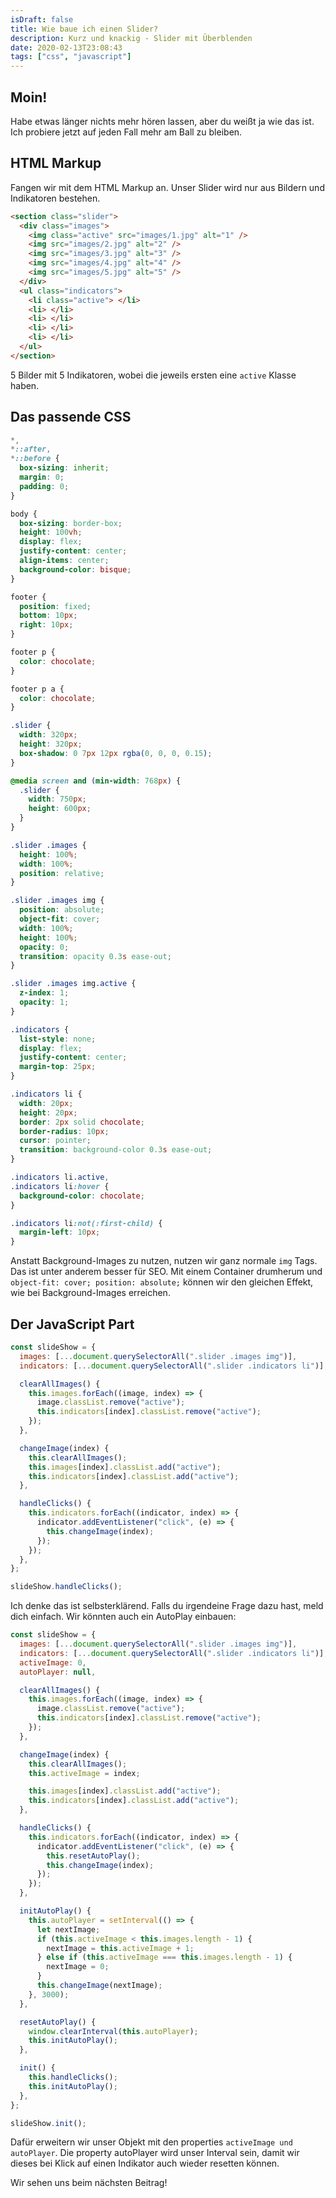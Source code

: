 ```yaml
---
isDraft: false
title: Wie baue ich einen Slider?
description: Kurz und knackig - Slider mit Überblenden
date: 2020-02-13T23:08:43
tags: ["css", "javascript"]
---
```


## Moin!

Habe etwas länger nichts mehr hören lassen, aber du weißt ja wie das ist.  
Ich probiere jetzt auf jeden Fall mehr am Ball zu bleiben.

## HTML Markup

Fangen wir mit dem HTML Markup an. Unser Slider wird nur aus Bildern und Indikatoren bestehen.

```html
<section class="slider">
  <div class="images">
    <img class="active" src="images/1.jpg" alt="1" />
    <img src="images/2.jpg" alt="2" />
    <img src="images/3.jpg" alt="3" />
    <img src="images/4.jpg" alt="4" />
    <img src="images/5.jpg" alt="5" />
  </div>
  <ul class="indicators">
    <li class="active"> </li>
    <li> </li>
    <li> </li>
    <li> </li>
    <li> </li>
  </ul>
</section>
```

5 Bilder mit 5 Indikatoren, wobei die jeweils ersten eine `active` Klasse haben.

## Das passende CSS

```css
*,
*::after,
*::before {
  box-sizing: inherit;
  margin: 0;
  padding: 0;
}

body {
  box-sizing: border-box;
  height: 100vh;
  display: flex;
  justify-content: center;
  align-items: center;
  background-color: bisque;
}

footer {
  position: fixed;
  bottom: 10px;
  right: 10px;
}

footer p {
  color: chocolate;
}

footer p a {
  color: chocolate;
}

.slider {
  width: 320px;
  height: 320px;
  box-shadow: 0 7px 12px rgba(0, 0, 0, 0.15);
}

@media screen and (min-width: 768px) {
  .slider {
    width: 750px;
    height: 600px;
  }
}

.slider .images {
  height: 100%;
  width: 100%;
  position: relative;
}

.slider .images img {
  position: absolute;
  object-fit: cover;
  width: 100%;
  height: 100%;
  opacity: 0;
  transition: opacity 0.3s ease-out;
}

.slider .images img.active {
  z-index: 1;
  opacity: 1;
}

.indicators {
  list-style: none;
  display: flex;
  justify-content: center;
  margin-top: 25px;
}

.indicators li {
  width: 20px;
  height: 20px;
  border: 2px solid chocolate;
  border-radius: 10px;
  cursor: pointer;
  transition: background-color 0.3s ease-out;
}

.indicators li.active,
.indicators li:hover {
  background-color: chocolate;
}

.indicators li:not(:first-child) {
  margin-left: 10px;
}
```

Anstatt Background-Images zu nutzen, nutzen wir ganz normale `img` Tags. Das ist unter anderem besser für SEO. Mit einem Container drumherum und `object-fit: cover; position: absolute;` können wir den gleichen Effekt, wie bei Background-Images erreichen.

## Der JavaScript Part

```javascript
const slideShow = {
  images: [...document.querySelectorAll(".slider .images img")],
  indicators: [...document.querySelectorAll(".slider .indicators li")],

  clearAllImages() {
    this.images.forEach((image, index) => {
      image.classList.remove("active");
      this.indicators[index].classList.remove("active");
    });
  },

  changeImage(index) {
    this.clearAllImages();
    this.images[index].classList.add("active");
    this.indicators[index].classList.add("active");
  },

  handleClicks() {
    this.indicators.forEach((indicator, index) => {
      indicator.addEventListener("click", (e) => {
        this.changeImage(index);
      });
    });
  },
};

slideShow.handleClicks();
```

Ich denke das ist selbsterklärend. Falls du irgendeine Frage dazu hast, meld dich einfach. Wir könnten auch ein AutoPlay einbauen:

```javascript
const slideShow = {
  images: [...document.querySelectorAll(".slider .images img")],
  indicators: [...document.querySelectorAll(".slider .indicators li")],
  activeImage: 0,
  autoPlayer: null,

  clearAllImages() {
    this.images.forEach((image, index) => {
      image.classList.remove("active");
      this.indicators[index].classList.remove("active");
    });
  },

  changeImage(index) {
    this.clearAllImages();
    this.activeImage = index;

    this.images[index].classList.add("active");
    this.indicators[index].classList.add("active");
  },

  handleClicks() {
    this.indicators.forEach((indicator, index) => {
      indicator.addEventListener("click", (e) => {
        this.resetAutoPlay();
        this.changeImage(index);
      });
    });
  },

  initAutoPlay() {
    this.autoPlayer = setInterval(() => {
      let nextImage;
      if (this.activeImage < this.images.length - 1) {
        nextImage = this.activeImage + 1;
      } else if (this.activeImage === this.images.length - 1) {
        nextImage = 0;
      }
      this.changeImage(nextImage);
    }, 3000);
  },

  resetAutoPlay() {
    window.clearInterval(this.autoPlayer);
    this.initAutoPlay();
  },

  init() {
    this.handleClicks();
    this.initAutoPlay();
  },
};

slideShow.init();
```

Dafür erweitern wir unser Objekt mit den properties `activeImage und autoPlayer`. Die property autoPlayer wird unser Interval sein, damit wir dieses bei Klick auf einen Indikator auch wieder resetten können.

Wir sehen uns beim nächsten Beitrag!
